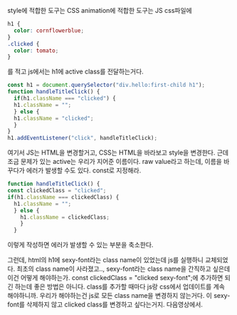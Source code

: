 style에 적합한 도구는 CSS
animation에 적합한 도구는 JS
css파일에
```css
h1 {
  color: cornflowerblue;
}
.clicked {
  color: tomato;
}
```
를 적고
js에서는 h1에 active class를 전달하는거다.
```js
const h1 = document.querySelector("div.hello:first-child h1");
function handleTitleClick() {
  if(h1.className === "clicked") {
  h1.className = "";
  } else {
  h1.className = "clicked";
  }
}
h1.addEventListener("click", handleTitleClick);
```
여기서 JS는 HTML을 변경할거고, CSS는 HTML을 바라보고 style을 변경한다.
근데 조금 문제가 있는 active는 우리가 지어준 이름이다. raw value라고 하는데, 이름을 바꾸다가 에러가 발생할 수도 있다. const로 지정해라.
```js
function handleTitleClick() {
const clickedClass = "clicked";
if(h1.className === clickedClass) {
  h1.className = "";
  } else {
    h1.className = clickedClass;
    }
  }
```
이렇게 작성하면 에러가 발생할 수 있는 부분을 축소한다.

그런데, html의 h1에 sexy-font라는 class name이 있었는데 js를 실행하니 교체되었다.
최초의 class name이 사라졌고.., sexy-font라는 class name을 간직하고 싶은데 이건 어떻게 해야하는가.
const clickedClass = "clicked sexy-font";에 추가하면 되긴 하는데 좋은 방법은 아니다. class를 추가할 때마다 js랑 css에서 업데이트를 계속 해야하니까.
우리가 해야하는건 js로 모든 class name을 변경하지 않는거다. 이 sexy-font를 삭제하지 않고 clicked class를 변경하고 싶다는거지. 다음영상에서.